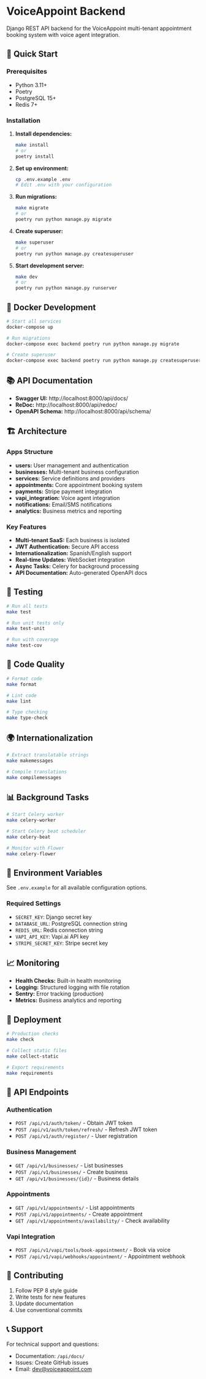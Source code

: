 # VoiceAppoint Backend

Django REST API backend for the VoiceAppoint multi-tenant appointment booking system with voice agent integration.

## 🚀 Quick Start

### Prerequisites

- Python 3.11+
- Poetry
- PostgreSQL 15+
- Redis 7+

### Installation

1. **Install dependencies:**
   ```bash
   make install
   # or
   poetry install
   ```

2. **Set up environment:**
   ```bash
   cp .env.example .env
   # Edit .env with your configuration
   ```

3. **Run migrations:**
   ```bash
   make migrate
   # or
   poetry run python manage.py migrate
   ```

4. **Create superuser:**
   ```bash
   make superuser
   # or
   poetry run python manage.py createsuperuser
   ```

5. **Start development server:**
   ```bash
   make dev
   # or
   poetry run python manage.py runserver
   ```

## 🐳 Docker Development

```bash
# Start all services
docker-compose up

# Run migrations
docker-compose exec backend poetry run python manage.py migrate

# Create superuser
docker-compose exec backend poetry run python manage.py createsuperuser
```

## 📚 API Documentation

- **Swagger UI:** http://localhost:8000/api/docs/
- **ReDoc:** http://localhost:8000/api/redoc/
- **OpenAPI Schema:** http://localhost:8000/api/schema/

## 🏗️ Architecture

### Apps Structure

- **users:** User management and authentication
- **businesses:** Multi-tenant business configuration
- **services:** Service definitions and providers
- **appointments:** Core appointment booking system
- **payments:** Stripe payment integration
- **vapi_integration:** Voice agent integration
- **notifications:** Email/SMS notifications
- **analytics:** Business metrics and reporting

### Key Features

- **Multi-tenant SaaS:** Each business is isolated
- **JWT Authentication:** Secure API access
- **Internationalization:** Spanish/English support
- **Real-time Updates:** WebSocket integration
- **Async Tasks:** Celery for background processing
- **API Documentation:** Auto-generated OpenAPI docs

## 🧪 Testing

```bash
# Run all tests
make test

# Run unit tests only
make test-unit

# Run with coverage
make test-cov
```

## 🔧 Code Quality

```bash
# Format code
make format

# Lint code
make lint

# Type checking
make type-check
```

## 🌍 Internationalization

```bash
# Extract translatable strings
make makemessages

# Compile translations
make compilemessages
```

## 📊 Background Tasks

```bash
# Start Celery worker
make celery-worker

# Start Celery beat scheduler
make celery-beat

# Monitor with Flower
make celery-flower
```

## 🔑 Environment Variables

See `.env.example` for all available configuration options.

### Required Settings

- `SECRET_KEY`: Django secret key
- `DATABASE_URL`: PostgreSQL connection string
- `REDIS_URL`: Redis connection string
- `VAPI_API_KEY`: Vapi.ai API key
- `STRIPE_SECRET_KEY`: Stripe secret key

## 📈 Monitoring

- **Health Checks:** Built-in health monitoring
- **Logging:** Structured logging with file rotation
- **Sentry:** Error tracking (production)
- **Metrics:** Business analytics and reporting

## 🚀 Deployment

```bash
# Production checks
make check

# Collect static files
make collect-static

# Export requirements
make requirements
```

## 📄 API Endpoints

### Authentication
- `POST /api/v1/auth/token/` - Obtain JWT token
- `POST /api/v1/auth/token/refresh/` - Refresh JWT token
- `POST /api/v1/auth/register/` - User registration

### Business Management
- `GET /api/v1/businesses/` - List businesses
- `POST /api/v1/businesses/` - Create business
- `GET /api/v1/businesses/{id}/` - Business details

### Appointments
- `GET /api/v1/appointments/` - List appointments
- `POST /api/v1/appointments/` - Create appointment
- `GET /api/v1/appointments/availability/` - Check availability

### Vapi Integration
- `POST /api/v1/vapi/tools/book-appointment/` - Book via voice
- `POST /api/v1/vapi/webhooks/appointment/` - Appointment webhook

## 🤝 Contributing

1. Follow PEP 8 style guide
2. Write tests for new features
3. Update documentation
4. Use conventional commits

## 📞 Support

For technical support and questions:
- Documentation: `/api/docs/`
- Issues: Create GitHub issues
- Email: dev@voiceappoint.com
